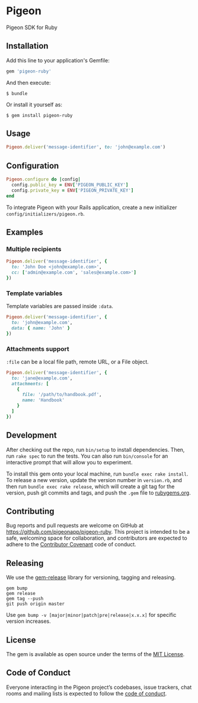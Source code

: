 # Pigeon

Pigeon SDK for Ruby

## Installation

Add this line to your application's Gemfile:

```ruby
gem 'pigeon-ruby'
```

And then execute:

    $ bundle

Or install it yourself as:

    $ gem install pigeon-ruby


## Usage

```ruby
Pigeon.deliver('message-identifier', to: 'john@example.com')
```

## Configuration

```ruby
Pigeon.configure do |config|
  config.public_key = ENV['PIGEON_PUBLIC_KEY']
  config.private_key = ENV['PIGEON_PRIVATE_KEY']
end
```

To integrate Pigeon with your Rails application, create a new initializer `config/initializers/pigeon.rb`.

## Examples

### Multiple recipients

```ruby
Pigeon.deliver('message-identifier', {
  to: 'John Doe <john@example.com>',
  cc: ['admin@example.com', 'sales@example.com>']
})
```

### Template variables

Template variables are passed inside `:data`.

```ruby
Pigeon.deliver('message-identifier', {
  to: 'john@example.com',
  data: { name: 'John' }
})
```

### Attachments support

`:file` can be a local file path, remote URL, or a File object.

```ruby
Pigeon.deliver('message-identifier', {
  to: 'jane@example.com',
  attachments: [
    {
      file: '/path/to/handbook.pdf',
      name: 'Handbook'
    }
  ]
})
```

## Development

After checking out the repo, run `bin/setup` to install dependencies. Then, run `rake spec` to run the tests. You can also run `bin/console` for an interactive prompt that will allow you to experiment.

To install this gem onto your local machine, run `bundle exec rake install`. To release a new version, update the version number in `version.rb`, and then run `bundle exec rake release`, which will create a git tag for the version, push git commits and tags, and push the `.gem` file to [rubygems.org](https://rubygems.org).

## Contributing

Bug reports and pull requests are welcome on GitHub at https://github.com/pigeonapp/pigeon-ruby. This project is intended to be a safe, welcoming space for collaboration, and contributors are expected to adhere to the [Contributor Covenant](http://contributor-covenant.org) code of conduct.

## Releasing

We use the [gem-release](https://github.com/svenfuchs/gem-release) library for versioning, tagging and releasing.

```
gem bump
gem release
gem tag --push
git push origin master
```

Use `gem bump -v [major|minor|patch|pre|release|x.x.x]` for specific version increases.

## License

The gem is available as open source under the terms of the [MIT License](https://opensource.org/licenses/MIT).

## Code of Conduct

Everyone interacting in the Pigeon project’s codebases, issue trackers, chat rooms and mailing lists is expected to follow the [code of conduct](https://github.com/pigeonapp/pigeon-ruby/blob/master/CODE_OF_CONDUCT.md).
